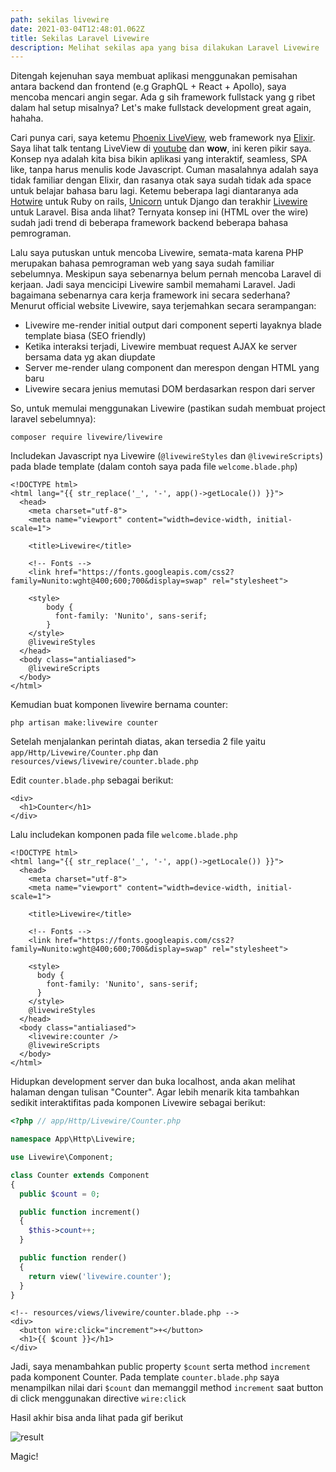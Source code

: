 ```yaml
---
path: sekilas livewire
date: 2021-03-04T12:48:01.062Z
title: Sekilas Laravel Livewire
description: Melihat sekilas apa yang bisa dilakukan Laravel Livewire
---
```

Ditengah kejenuhan saya membuat aplikasi menggunakan pemisahan antara backend dan frontend (e.g GraphQL + React + Apollo), saya mencoba mencari angin segar. Ada g sih framework fullstack yang g ribet dalam hal setup misalnya? Let's make fullstack development great again, hahaha.

Cari punya cari, saya ketemu [Phoenix LiveView](https://hexdocs.pm/phoenix_live_view/Phoenix.LiveView.html), web framework nya [Elixir](https://elixir-lang.org/). Saya lihat talk tentang LiveView di [youtube](https://www.youtube.com/watch?v=Z2DU0qLfPIY) dan **wow**, ini keren pikir saya. Konsep nya adalah kita bisa bikin aplikasi yang interaktif, seamless, SPA like, tanpa harus menulis kode Javascript. Cuman masalahnya adalah saya tidak familiar dengan Elixir, dan rasanya otak saya sudah tidak ada space untuk belajar bahasa baru lagi. Ketemu beberapa lagi diantaranya ada [Hotwire](https://hotwire.dev/) untuk Ruby on rails, [Unicorn](https://www.django-unicorn.com/) untuk Django dan terakhir [Livewire](https://laravel-livewire.com/) untuk Laravel. Bisa anda lihat? Ternyata konsep ini (HTML over the wire) sudah jadi trend di beberapa framework backend beberapa bahasa pemrograman.

Lalu saya putuskan untuk mencoba Livewire, semata-mata karena PHP merupakan bahasa pemrograman web yang saya sudah familiar sebelumnya. Meskipun saya sebenarnya belum pernah mencoba Laravel di kerjaan. Jadi saya mencicipi Livewire sambil memahami Laravel. Jadi bagaimana sebenarnya cara kerja framework ini secara sederhana? Menurut official website Livewire, saya terjemahkan secara serampangan:

* Livewire me-render initial output dari component seperti layaknya blade template biasa (SEO friendly)
* Ketika interaksi terjadi, Livewire membuat request AJAX ke server bersama data yg akan diupdate
* Server me-render ulang component dan merespon dengan HTML yang baru
* Livewire secara jenius memutasi DOM berdasarkan respon dari server

So, untuk memulai menggunakan Livewire (pastikan sudah membuat project laravel sebelumnya):

`composer require livewire/livewire`

Includekan Javascript nya Livewire (`@livewireStyles` dan `@livewireScripts`) pada blade template (dalam contoh saya pada file `welcome.blade.php`)

```phtml
<!DOCTYPE html>
<html lang="{{ str_replace('_', '-', app()->getLocale()) }}">
  <head>
    <meta charset="utf-8">
    <meta name="viewport" content="width=device-width, initial-scale=1">

    <title>Livewire</title>

    <!-- Fonts -->
    <link href="https://fonts.googleapis.com/css2?family=Nunito:wght@400;600;700&display=swap" rel="stylesheet">

    <style>
        body {
          font-family: 'Nunito', sans-serif;
        }
    </style>
    @livewireStyles
  </head>
  <body class="antialiased">
    @livewireScripts
  </body>
</html>
```

Kemudian buat komponen livewire bernama counter:

`php artisan make:livewire counter`

Setelah menjalankan perintah diatas, akan tersedia 2 file yaitu `app/Http/Livewire/Counter.php` dan `resources/views/livewire/counter.blade.php`

Edit `counter.blade.php` sebagai berikut:

```phtml
<div>
  <h1>Counter</h1>
</div>
```

Lalu includekan komponen pada file `welcome.blade.php`

```phtml
<!DOCTYPE html>
<html lang="{{ str_replace('_', '-', app()->getLocale()) }}">
  <head>
    <meta charset="utf-8">
    <meta name="viewport" content="width=device-width, initial-scale=1">

    <title>Livewire</title>

    <!-- Fonts -->
    <link href="https://fonts.googleapis.com/css2?family=Nunito:wght@400;600;700&display=swap" rel="stylesheet">

    <style>
      body {
        font-family: 'Nunito', sans-serif;
      }
    </style>
    @livewireStyles
  </head>
  <body class="antialiased">
    <livewire:counter />
    @livewireScripts
  </body>
</html>
```

Hidupkan development server dan buka localhost, anda akan melihat halaman dengan tulisan "Counter". Agar lebih menarik kita tambahkan sedikit interaktifitas pada komponen Livewire sebagai berikut:

```php
<?php // app/Http/Livewire/Counter.php

namespace App\Http\Livewire;

use Livewire\Component;

class Counter extends Component
{
  public $count = 0;

  public function increment()
  {
    $this->count++;
  }

  public function render()
  {
    return view('livewire.counter');
  }
}
```

```phtml
<!-- resources/views/livewire/counter.blade.php -->
<div>
  <button wire:click="increment">+</button>
  <h1>{{ $count }}</h1>
</div>
```

Jadi, saya menambahkan public property `$count` serta method `increment` pada komponent Counter. Pada template `counter.blade.php` saya menampilkan nilai dari `$count` dan memanggil method `increment` saat button di click menggunakan directive `wire:click`

Hasil akhir bisa anda lihat pada gif berikut

![result](/assets/counter.gif "Livewire in Action")

Magic!
